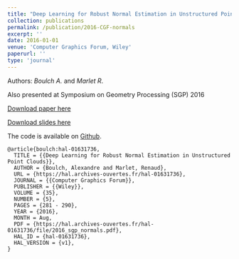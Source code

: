 ```yaml
---
title: "Deep Learning for Robust Normal Estimation in Unstructured Point Clouds"
collection: publications
permalink: /publication/2016-CGF-normals
excerpt: ''
date: 2016-01-01
venue: 'Computer Graphics Forum, Wiley'
paperurl: ''
type: 'journal'
---
```


Authors: *Boulch A.* and *Marlet R*.

Also presented at Symposium on Geometry Processing (SGP) 2016


[Download paper here](https://aboulch.github.io/files/2016_sgp_normals.pdf)

[Download slides here](https://aboulch.github.io/files/talks/2016_sgp_normals_slides.pdf)

The code is available on [Github](https://github.com/aboulch/normals_HoughCNN).


```
@article{boulch:hal-01631736,
  TITLE = {{Deep Learning for Robust Normal Estimation in Unstructured Point Clouds}},
  AUTHOR = {Boulch, Alexandre and Marlet, Renaud},
  URL = {https://hal.archives-ouvertes.fr/hal-01631736},
  JOURNAL = {{Computer Graphics Forum}},
  PUBLISHER = {{Wiley}},
  VOLUME = {35},
  NUMBER = {5},
  PAGES = {281 - 290},
  YEAR = {2016},
  MONTH = Aug,
  PDF = {https://hal.archives-ouvertes.fr/hal-01631736/file/2016_sgp_normals.pdf},
  HAL_ID = {hal-01631736},
  HAL_VERSION = {v1},
}
```
